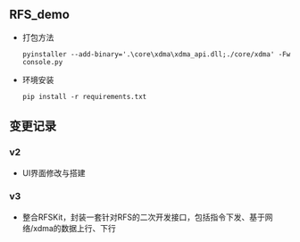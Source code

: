 ## RFS_demo

* 打包方法

  `pyinstaller --add-binary='.\core\xdma\xdma_api.dll;./core/xdma' -Fw console.py`

* 环境安装
  
  `pip install -r requirements.txt`

## 变更记录
### v2
* UI界面修改与搭建
### v3
* 整合RFSKit，封装一套针对RFS的二次开发接口，包括指令下发、基于网络/xdma的数据上行、下行